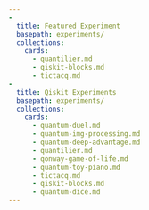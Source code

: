 ```yaml
---
-
  title: Featured Experiment
  basepath: experiments/
  collections:
    cards:
      - quantilier.md
      - qiskit-blocks.md
      - tictacq.md
-
  title: Qiskit Experiments
  basepath: experiments/
  collections:
    cards:
      - quantum-duel.md
      - quantum-img-processing.md
      - quantum-deep-advantage.md
      - quantilier.md
      - qonway-game-of-life.md
      - quantum-toy-piano.md
      - tictacq.md
      - qiskit-blocks.md
      - quantum-dice.md
---
```

